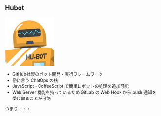 ##  Hubot

![Hubot](./images/hubot.jpg)

* GitHub社製のボット開発・実行フレームワーク <!-- .element: class="fragment roll-in" -->
* 俗に言う ChatOps の核 <!-- .element: class="fragment roll-in" -->
* JavaScript・CoffeeScript で簡単にボットの処理を追加可能 <!-- .element: class="fragment roll-in" -->
* Web Server 機能を持っているため GitLab の Web Hook から push 通知を受け取ることが可能 <!-- .element: class="fragment roll-in" -->

つまり・・・ <!-- .element: class="fragment roll-in" -->
